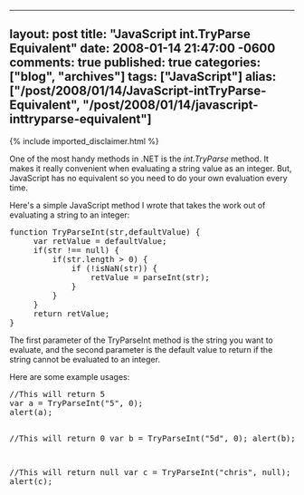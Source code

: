   ---
  layout: post
  title: "JavaScript int.TryParse Equivalent"
  date: 2008-01-14 21:47:00 -0600
  comments: true
  published: true
  categories: ["blog", "archives"]
  tags: ["JavaScript"]
  alias: ["/post/2008/01/14/JavaScript-intTryParse-Equivalent", "/post/2008/01/14/javascript-inttryparse-equivalent"]
  ---
<!-- more -->
{% include imported_disclaimer.html %}
<p>One of the most handy methods in .NET is the <em>int.TryParse</em> method. It makes it really convenient when evaluating a string value as an integer. But, JavaScript has no equivalent so you need to do your own evaluation every time.</p>
<p>Here's a simple JavaScript method I wrote that takes the work out of evaluating a string to an integer:</p>
<pre class="brush: js; first-line: 1; tab-size: 4; toolbar: false; ">function TryParseInt(str,defaultValue) {
     var retValue = defaultValue;
     if(str !== null) {
         if(str.length &gt; 0) {
             if (!isNaN(str)) {
                 retValue = parseInt(str);
             }
         }
     }
     return retValue;
}</pre>
<p>The first parameter of the TryParseInt method is the string you want to evaluate, and the second parameter is the default value to return if the string cannot be evaluated to an integer.</p>
<p>Here are some example usages:</p>
<pre class="brush: js; first-line: 1; tab-size: 4; toolbar: false; ">//This will return 5 
var a = TryParseInt("5", 0); 
alert(a); 

//This will return 0 
var b = TryParseInt("5d", 0); 
alert(b); 

//This will return null 
var c = TryParseInt("chris", null); 
alert(c);</pre>
